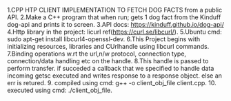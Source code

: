 1.CPP HTP CLIENT IMPLEMENTATION TO FETCH DOG FACTS from a public API.
2.Make a C++ program that when run; gets 1 dog fact from the Kinduff dog-api and prints it to screen.
3.API docs: https://kinduff.github.io/dog-api/
4.Http library in the project: licurl ref(https://curl.se/libcurl/).
5.Ubuntu cmd:
  sudo apt-get install libcurl4-openssl-dev.
6.This Project begins with initializing resources, libraries and CUrlhandle using libcurl commands. 
7.Binding operations w.rt the url,n/w protocol, connection type, connection/data handling etc on the handle.
8.This handle is passed to perform transfer. if succeded a callback that we specified to handle data incoming getsc executed and writes response to a response object. else an err is retured.
9. compiled using cmd: g++ -o client_obj_file client.cpp.
10. executed using cmd: ./client_obj_file.
